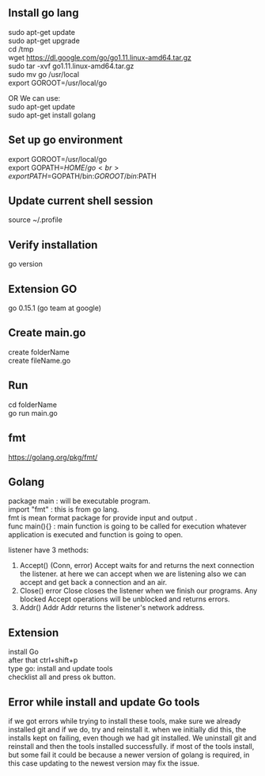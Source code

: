 ## Install go lang
sudo apt-get update <br>
sudo apt-get upgrade <br>
cd /tmp <br>
wget https://dl.google.com/go/go1.11.linux-amd64.tar.gz <br>
sudo tar -xvf go1.11.linux-amd64.tar.gz <br>
sudo mv go /usr/local <br>
export GOROOT=/usr/local/go <br>

OR We can use: <br>
sudo apt-get update <br>
sudo apt-get install golang <br>

## Set up go environment
export GOROOT=/usr/local/go <br>
export GOPATH=$HOME/go <br>
export PATH=$GOPATH/bin:$GOROOT/bin:$PATH <br>

## Update current shell session
source ~/.profile <br>

## Verify installation
go version <br>

## Extension GO
go 0.15.1 (go team at google)

## Create main.go
create folderName <br>
create fileName.go<br>

## Run
cd folderName <br>
go run main.go

## fmt
https://golang.org/pkg/fmt/

## Golang
package main : will be executable program. <br>
import "fmt" : this is from go lang. <br>
fmt is mean format package for provide input and output . <br>
func main(){} : main function is going to be called for execution whatever application is executed and function is going to open. <br>

listener have 3 methods: <br>
1. Accept() (Conn, error) 
Accept waits for and returns the next connection the listener. at here we can accept when we are listening also we can accept and get back a connection and an air.
2. Close() error
Close closes the listener when we finish our programs. Any blocked Accept operations will be unblocked and returns errors.
3. Addr() Addr
Addr returns the listener's network address.

## Extension
install Go <br>
after that ctrl+shift+p <br>
type go: install and update tools <br>
checklist all and press ok button. <br>

## Error while install and update Go tools
if we got errors while trying to install these tools, make sure we already installed git and if we do, try and reinstall it. when we initially did this, the installs kept on failing, even though we had git installed. We uninstall git and reinstall and then the tools installed successfully. if most of the tools install, but some fail it could be because a newer version of golang is required, in this case updating to the newest version may fix the issue.